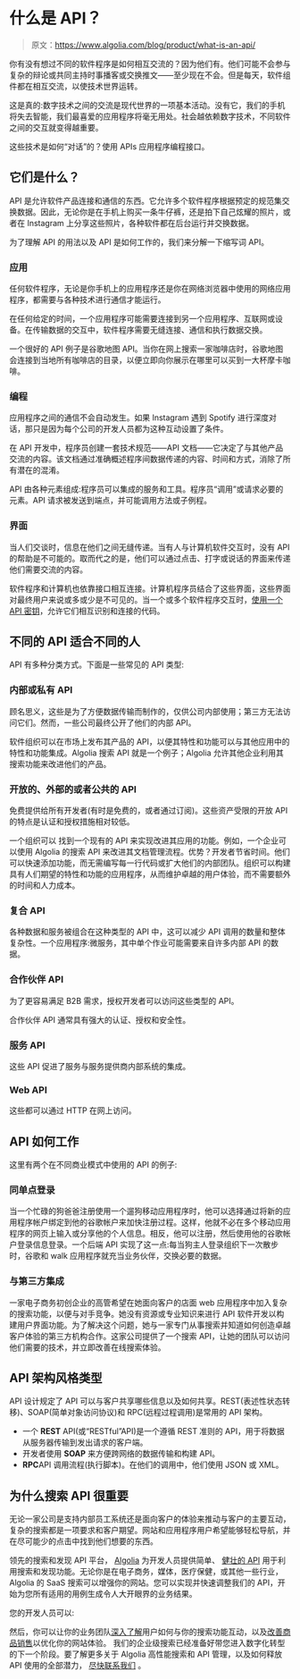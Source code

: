 # 什么是 API？

> 原文：<https://www.algolia.com/blog/product/what-is-an-api/>

你有没有想过不同的软件程序是如何相互交流的？因为他们有。他们可能不会参与复杂的辩论或共同主持时事播客或交换推文——至少现在不会。但是每天，软件组件都在相互交流，以使技术世界运转。

这是真的:数字技术之间的交流是现代世界的一项基本活动。没有它，我们的手机将失去智能，我们最喜爱的应用程序将毫无用处。社会越依赖数字技术，不同软件之间的交互就变得越重要。

这些技术是如何“对话”的？使用 APIs 应用程序编程接口。

## [](#apis-what-are-they)**它们是什么？**

API 是允许软件产品连接和通信的东西。它允许多个软件程序根据预定的规范集交换数据。因此，无论你是在手机上购买一条牛仔裤，还是拍下自己炫耀的照片，或者在 Instagram 上分享这些照片，各种软件都在后台运行并交换数据。

为了理解 API 的用法以及 API 是如何工作的，我们来分解一下缩写词 API。

### [](#application)**应用**

任何软件程序，无论是你手机上的应用程序还是你在网络浏览器中使用的网络应用程序，都需要与各种技术进行通信才能运行。

在任何给定的时间，一个应用程序可能需要连接到另一个应用程序、互联网或设备。在传输数据的交互中，软件程序需要无缝连接、通信和执行数据交换。

一个很好的 API 例子是谷歌地图 API。当你在网上搜索一家咖啡店时，谷歌地图会连接到当地所有咖啡店的目录，以便立即向你展示在哪里可以买到一大杯摩卡咖啡。

### [](#programming)**编程**

应用程序之间的通信不会自动发生。如果 Instagram 遇到 Spotify 进行深度对话，那只是因为每个公司的开发人员都为这种互动设置了条件。

在 API 开发中，程序员创建一套技术规范——API 文档——它决定了与其他产品交流的内容。该文档通过准确概述程序间数据传递的内容、时间和方式，消除了所有潜在的混淆。

API 由各种元素组成:程序员可以集成的服务和工具。程序员“调用”或请求必要的元素。API 请求被发送到端点，并可能调用方法或子例程。

### [](#interface)**界面**

当人们交谈时，信息在他们之间无缝传递。当有人与计算机软件交互时，没有 API 的帮助是不可能的。取而代之的是，他们可以通过点击、打字或说话的界面来传递他们需要交流的内容。

软件程序和计算机也依靠接口相互连接。计算机程序员结合了这些界面，这些界面对最终用户来说或多或少是不可见的。当一个或多个软件程序交互时，[使用一个 API 密钥](https://www.algolia.com/blog/engineering/search-101-what-is-an-api-key-how-does-it-provide-api-security/)，允许它们相互识别和连接的代码。

## [](#different-apis-for-different-folks)**不同的 API 适合不同的人**

API 有多种分类方式。下面是一些常见的 API 类型:

### [](#internal-or-private-apis)**内部或私有 API**

顾名思义，这些是为了方便数据传输而制作的，仅供公司内部使用；第三方无法访问它们。然而，一些公司最终公开了他们的内部 API。

软件组织可以在市场上发布其产品的 API，以便其特性和功能可以与其他应用中的特性和功能集成。Algolia 搜索 API 就是一个例子；Algolia 允许其他企业利用其搜索功能来改进他们的产品。

### [](#open-external-or-public-apis)**开放的、外部的或者公共的 API**

免费提供给所有开发者(有时是免费的，或者通过订阅)。这些资产受限的开放 API 的特点是认证和授权措施相对较低。

一个组织可以 找到一个现有的 API 来实现改进其应用的功能。例如，一个企业可以使用 Algolia 的搜索 API 来改进其文档管理流程。优势？开发者节省时间。他们可以快速添加功能，而无需编写每一行代码或扩大他们的内部团队。组织可以构建具有人们期望的特性和功能的应用程序，从而维护卓越的用户体验，而不需要额外的时间和人力成本。

### [](#composite-apis)**复合 API**

各种数据和服务被组合在这种类型的 API 中，这可以减少 API 调用的数量和整体复杂性。一个应用程序:微服务，其中单个作业可能需要来自许多内部 API 的数据。

### [](#partner-apis)**合作伙伴 API**

为了更容易满足 B2B 需求，授权开发者可以访问这些类型的 API。

合作伙伴 API 通常具有强大的认证、授权和安全性。

### [](#service-apis)**服务 API**

这些 API 促进了服务与服务提供商内部系统的集成。

### [](#web-apis)**Web API**

这些都可以通过 HTTP 在网上访问。

## [](#how-apis-work)**API 如何工作**

这里有两个在不同商业模式中使用的 API 的例子:

### [](#with-single-sign-on-sso)**同单点登录**

当一个忙碌的狗爸爸注册使用一个遛狗移动应用程序时，他可以选择通过将新的应用程序帐户绑定到他的谷歌帐户来加快注册过程。这样，他就不必在多个移动应用程序的网页上输入或分享他的个人信息。相反，他可以注册，然后使用他的谷歌帐户登录信息登录。一个后端 API 实现了这一点:每当狗主人登录组织下一次散步时，谷歌和 walk 应用程序就充当业务伙伴，交换必要的数据。

### [](#with-third-party-integration)**与第三方集成**

一家电子商务初创企业的高管希望在她面向客户的店面 web 应用程序中加入复杂的搜索功能，以便与对手竞争。她没有资源或专业知识来进行 API 软件开发以构建用户界面功能。为了解决这个问题，她与一家专门从事搜索并知道如何创造卓越客户体验的第三方机构合作。这家公司提供了一个搜索 API，让她的团队可以访问他们需要的技术，并立即改善在线搜索体验。

## [](#types-of-api-architectural-style)**API 架构风格类型**

API 设计规定了 API 可以与客户共享哪些信息以及如何共享。REST(表述性状态转移)、SOAP(简单对象访问协议)和 RPC(远程过程调用)是常用的 API 架构。

*   一个 **REST** API(或“RESTful”API)是一个遵循 REST 准则的 API，用于将数据从服务器传输到发出请求的客户端。
*   开发者使用 **SOAP** 来方便跨网络的数据传输和构建 API。
*   **RPC**API 调用流程(执行脚本)。在他们的调用中，他们使用 JSON 或 XML。

## [](#why-a-search-api-matters)**为什么搜索 API 很重要**

无论一家公司是支持内部员工系统还是面向客户的体验来推动与客户的主要互动，复杂的搜索都是一项要求和客户期望。网站和应用程序用户希望能够轻松导航，并在尽可能少的点击中找到他们想要的东西。

领先的搜索和发现 API 平台， [Algolia](https://www.algolia.com/products/search-and-discovery/hosted-search-api/) 为开发人员提供简单、 [健壮的 API](https://www.algolia.com/blog/product/what-to-look-for-in-a-search-api/) 用于利用搜索和发现功能。无论你是在电子商务，媒体，医疗保健，或其他一些行业，Algolia 的 SaaS 搜索可以增强你的网站。您可以实现并快速调整我们的 API，开始为您所有适用的用例生成令人大开眼界的业务结果。

您的开发人员可以:

然后，你可以让你的业务团队[深入了解](https://www.algolia.com/doc/guides/getting-analytics/search-analytics/out-of-the-box-analytics/)用户如何与你的搜索功能互动，以及[改善商品销售](https://www.algolia.com/doc/guides/managing-results/rules/merchandising-and-promoting/)以优化你的网站体验。 我们的企业级搜索已经准备好带您进入数字化转型的下一个阶段。要了解更多关于 Algolia 高性能搜索和 API 管理，以及如何释放 API 使用的全部潜力， [尽快联系我们](https://www.algolia.com/contactus/) 。